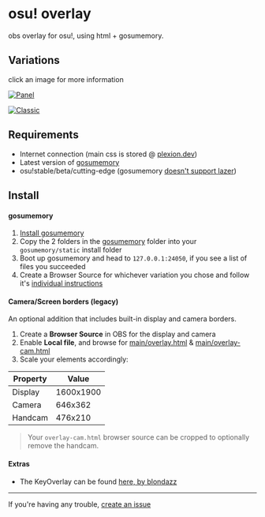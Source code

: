 # osu! overlay

obs overlay for osu!, using html + gosumemory.

## Variations
click an image for more information

[![Panel](https://user-images.githubusercontent.com/46572320/173233872-4c7de7af-6c31-4827-be5b-4c6364efd613.png)](gosumemory/p-panel/README.md)

[![Classic](https://user-images.githubusercontent.com/46572320/173234427-006b5365-4ecb-4c53-b031-2fcc6546cbb2.png)](gosumemory/p-classic/README.md)



## Requirements

- Internet connection (main css is stored @ [plexion.dev](https://plexion.dev))
- Latest version of [gosumemory](https://github.com/l3lackShark/gosumemory)
- osu!stable/beta/cutting-edge (gosumemory [doesn't support lazer](https://github.com/l3lackShark/gosumemory/pull/41))

## Install

#### gosumemory
1. [Install gosumemory](https://github.com/l3lackShark/gosumemory#usage)
2. Copy the 2 folders in the [gosumemory](gosumemory/) folder into your `gosumemory/static` install folder
3. Boot up gosumemory and head to `127.0.0.1:24050`, if you see a list of files you succeeded
4. Create a Browser Source for whichever variation you chose and follow it's [individual instructions](gosumemory/)

#### Camera/Screen borders (legacy)
An optional addition that includes built-in display and camera borders.

1. Create a **Browser Source** in OBS for the display and camera
2. Enable **Local file**, and browse for [main/overlay.html](main/overlay.html) & [main/overlay-cam.html](main/overlay-cam.html)
3. Scale your elements accordingly:

| Property | Value |
| -------- | ----- |
| Display | 1600x1900 |
| Camera | 646x362 |
| Handcam | 476x210 |

> Your `overlay-cam.html` browser source can be cropped to optionally remove the handcam.

#### Extras

- The KeyOverlay can be found [here, by blondazz](https://github.com/Blondazz/KeyOverlay)

---

If you're having any trouble, [create an issue](https://github.com/plexiondev/osu-overlay/issues)

